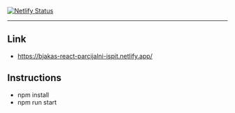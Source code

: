 [![Netlify Status](https://api.netlify.com/api/v1/badges/33620d86-9364-4178-ab54-dae0140562bb/deploy-status)](https://app.netlify.com/sites/bjakas-react-parcijalni-ispit/deploys)

---

## Link

- https://bjakas-react-parcijalni-ispit.netlify.app/

## Instructions

- npm install
- npm run start

